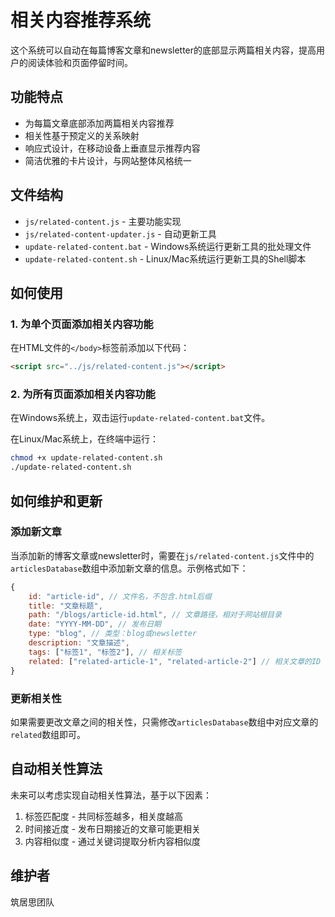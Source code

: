 # 相关内容推荐系统

这个系统可以自动在每篇博客文章和newsletter的底部显示两篇相关内容，提高用户的阅读体验和页面停留时间。

## 功能特点

- 为每篇文章底部添加两篇相关内容推荐
- 相关性基于预定义的关系映射
- 响应式设计，在移动设备上垂直显示推荐内容
- 简洁优雅的卡片设计，与网站整体风格统一

## 文件结构

- `js/related-content.js` - 主要功能实现
- `js/related-content-updater.js` - 自动更新工具
- `update-related-content.bat` - Windows系统运行更新工具的批处理文件
- `update-related-content.sh` - Linux/Mac系统运行更新工具的Shell脚本

## 如何使用

### 1. 为单个页面添加相关内容功能

在HTML文件的`</body>`标签前添加以下代码：

```html
<script src="../js/related-content.js"></script>
```

### 2. 为所有页面添加相关内容功能

在Windows系统上，双击运行`update-related-content.bat`文件。

在Linux/Mac系统上，在终端中运行：

```bash
chmod +x update-related-content.sh
./update-related-content.sh
```

## 如何维护和更新

### 添加新文章

当添加新的博客文章或newsletter时，需要在`js/related-content.js`文件中的`articlesDatabase`数组中添加新文章的信息。示例格式如下：

```javascript
{
    id: "article-id", // 文件名，不包含.html后缀
    title: "文章标题",
    path: "/blogs/article-id.html", // 文章路径，相对于网站根目录
    date: "YYYY-MM-DD", // 发布日期
    type: "blog", // 类型：blog或newsletter
    description: "文章描述",
    tags: ["标签1", "标签2"], // 相关标签
    related: ["related-article-1", "related-article-2"] // 相关文章的ID
}
```

### 更新相关性

如果需要更改文章之间的相关性，只需修改`articlesDatabase`数组中对应文章的`related`数组即可。

## 自动相关性算法

未来可以考虑实现自动相关性算法，基于以下因素：

1. 标签匹配度 - 共同标签越多，相关度越高
2. 时间接近度 - 发布日期接近的文章可能更相关
3. 内容相似度 - 通过关键词提取分析内容相似度

## 维护者

筑居思团队 